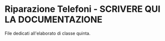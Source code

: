 # Riparazione Telefoni - SCRIVERE QUI LA DOCUMENTAZIONE
File dedicati all'elaborato di classe quinta.
